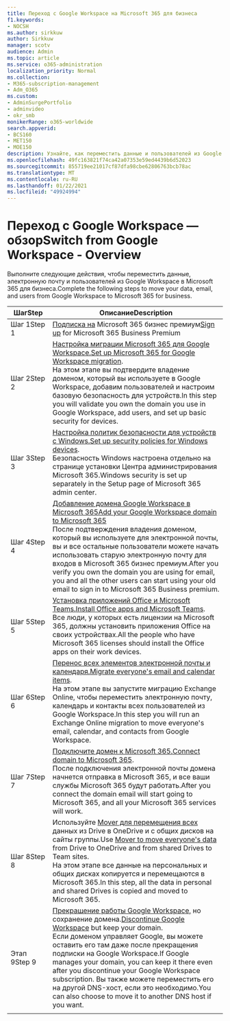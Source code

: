 ```yaml
---
title: Переход с Google Workspace на Microsoft 365 для бизнеса
f1.keywords:
- NOCSH
ms.author: sirkkuw
author: Sirkkuw
manager: scotv
audience: Admin
ms.topic: article
ms.service: o365-administration
localization_priority: Normal
ms.collection:
- M365-subscription-management
- Adm_O365
ms.custom:
- AdminSurgePortfolio
- adminvideo
- okr_smb
monikerRange: o365-worldwide
search.appverid:
- BCS160
- MET150
- MOE150
description: Узнайте, как переместить данные и пользователей из Google Workspace в Microsoft 365 для бизнеса.
ms.openlocfilehash: 49fc163821f74ca42a07353e59ed4439b6d52023
ms.sourcegitcommit: 855719ee21017cf87dfa98cbe62806763bcb78ac
ms.translationtype: MT
ms.contentlocale: ru-RU
ms.lasthandoff: 01/22/2021
ms.locfileid: "49924994"
---
```

# <a name="switch-from-google-workspace---overview"></a><span data-ttu-id="e5c56-103">Переход с Google Workspace — обзор</span><span class="sxs-lookup"><span data-stu-id="e5c56-103">Switch from Google Workspace - Overview</span></span>

<span data-ttu-id="e5c56-104">Выполните следующие действия, чтобы переместить данные, электронную почту и пользователей из Google Workspace в Microsoft 365 для бизнеса.</span><span class="sxs-lookup"><span data-stu-id="e5c56-104">Complete the following steps to move your data, email, and users from Google Workspace to Microsoft 365 for business.</span></span>


| <span data-ttu-id="e5c56-105">Шаг</span><span class="sxs-lookup"><span data-stu-id="e5c56-105">Step</span></span>  |<span data-ttu-id="e5c56-106">Описание</span><span class="sxs-lookup"><span data-stu-id="e5c56-106">Description</span></span>  |
|---------|---------|
|<span data-ttu-id="e5c56-107">Шаг 1</span><span class="sxs-lookup"><span data-stu-id="e5c56-107">Step 1</span></span> |  <span data-ttu-id="e5c56-108">[Подписка на](../sign-up.md) Microsoft 365 бизнес премиум</span><span class="sxs-lookup"><span data-stu-id="e5c56-108">[Sign up](../sign-up.md) for Microsoft 365 Business Premium</span></span>       |
|<span data-ttu-id="e5c56-109">Шаг 2</span><span class="sxs-lookup"><span data-stu-id="e5c56-109">Step 2</span></span> |   <span data-ttu-id="e5c56-110">[Настройка миграции Microsoft 365 для Google Workspace.](set-up-microsoft-365-forgoogle.md)</span><span class="sxs-lookup"><span data-stu-id="e5c56-110">[Set up Microsoft 365 for Google Workspace migration](set-up-microsoft-365-forgoogle.md).</span></span> </br> <span data-ttu-id="e5c56-111">На этом этапе вы подтвердите владение доменом, который вы используете в Google Workspace, добавим пользователей и настроим базовую безопасность для устройств.</span><span class="sxs-lookup"><span data-stu-id="e5c56-111">In this step you will validate you own the domain you use in Google Workspace, add users, and set up basic security for devices.</span></span> |
|<span data-ttu-id="e5c56-112">Шаг 3</span><span class="sxs-lookup"><span data-stu-id="e5c56-112">Step 3</span></span> | <span data-ttu-id="e5c56-113">[Настройка политик безопасности для устройств с Windows.](../secure-win10-pcs.md)</span><span class="sxs-lookup"><span data-stu-id="e5c56-113">[Set up security policies for Windows devices](../secure-win10-pcs.md).</span></span></br> <span data-ttu-id="e5c56-114">Безопасность Windows настроена отдельно на странице установки Центра администрирования Microsoft 365.</span><span class="sxs-lookup"><span data-stu-id="e5c56-114">Windows security is set up separately in the Setup page of Microsoft 365 admin center.</span></span> |
|<span data-ttu-id="e5c56-115">Шаг 4</span><span class="sxs-lookup"><span data-stu-id="e5c56-115">Step 4</span></span>|[<span data-ttu-id="e5c56-116">Добавление домена Google Workspace в Microsoft 365</span><span class="sxs-lookup"><span data-stu-id="e5c56-116">Add your Google Workspace domain to Microsoft 365</span></span>](add-google-domain.md) </br> <span data-ttu-id="e5c56-117">После подтверждения владения доменом, который вы используете для электронной почты, вы и все остальные пользователи можете начать использовать старую электронную почту для входов в Microsoft 365 бизнес премиум.</span><span class="sxs-lookup"><span data-stu-id="e5c56-117">After you verify you own the domain you are using for email, you and all the other users can start using your old email to sign in to Microsoft 365 Business premium.</span></span> |
|<span data-ttu-id="e5c56-118">Шаг 5</span><span class="sxs-lookup"><span data-stu-id="e5c56-118">Step 5</span></span> | <span data-ttu-id="e5c56-119">[Установка приложений Office и Microsoft Teams.](../install-office.md)</span><span class="sxs-lookup"><span data-stu-id="e5c56-119">[Install Office apps and Microsoft Teams](../install-office.md).</span></span></br> <span data-ttu-id="e5c56-120">Все люди, у которых есть лицензии на Microsoft 365, должны установить приложения Office на своих устройствах.</span><span class="sxs-lookup"><span data-stu-id="e5c56-120">All the people who have Microsoft 365 licenses should install the Office apps on their work devices.</span></span>|
|<span data-ttu-id="e5c56-121">Шаг 6</span><span class="sxs-lookup"><span data-stu-id="e5c56-121">Step 6</span></span> | <span data-ttu-id="e5c56-122">[Перенос всех элементов электронной почты и календаря.](migrate-email.md)</span><span class="sxs-lookup"><span data-stu-id="e5c56-122">[Migrate everyone's email and calendar items](migrate-email.md).</span></span></br> <span data-ttu-id="e5c56-123">На этом этапе вы запустите миграцию Exchange Online, чтобы переместить электронную почту, календарь и контакты всех пользователей из Google Workspace.</span><span class="sxs-lookup"><span data-stu-id="e5c56-123">In this step you will run an Exchange Online migration to move everyone's email, calendar, and contacts from Google Workspace.</span></span>  |
|<span data-ttu-id="e5c56-124">Шаг 7</span><span class="sxs-lookup"><span data-stu-id="e5c56-124">Step 7</span></span> | <span data-ttu-id="e5c56-125">[Подключите домен к Microsoft 365.](connect-domain-tom365.md)</span><span class="sxs-lookup"><span data-stu-id="e5c56-125">[Connect domain to Microsoft 365](connect-domain-tom365.md).</span></span> </br> <span data-ttu-id="e5c56-126">После подключения электронной почты домена начнется отправка в Microsoft 365, и все ваши службы Microsoft 365 будут работать.</span><span class="sxs-lookup"><span data-stu-id="e5c56-126">After you connect the domain email will start going to Microsoft 365, and all your Microsoft 365 services will work.</span></span>|
|<span data-ttu-id="e5c56-127">Шаг 8</span><span class="sxs-lookup"><span data-stu-id="e5c56-127">Step 8</span></span>|<span data-ttu-id="e5c56-128">Используйте [Mover для перемещения всех](mover-migrate-files.md) данных из Drive в OneDrive и с общих дисков на сайты группы.</span><span class="sxs-lookup"><span data-stu-id="e5c56-128">Use [Mover to move everyone's data](mover-migrate-files.md) from Drive to OneDrive and from shared Drives to Team sites.</span></span></br> <span data-ttu-id="e5c56-129">На этом этапе все данные на персональных и общих дисках копируется и перемещаются в Microsoft 365.</span><span class="sxs-lookup"><span data-stu-id="e5c56-129">In this step, all the data in personal and shared Drives is copied and moved to Microsoft 365.</span></span>|
|<span data-ttu-id="e5c56-130">Этап 9</span><span class="sxs-lookup"><span data-stu-id="e5c56-130">Step 9</span></span>| <span data-ttu-id="e5c56-131">[Прекращение работы Google Workspace,](cancel-google.md) но сохранение домена.</span><span class="sxs-lookup"><span data-stu-id="e5c56-131">[Discontinue Google Workspace](cancel-google.md) but keep your domain.</span></span> </br> <span data-ttu-id="e5c56-132">Если доменом управляет Google, вы можете оставить его там даже после прекращения подписки на Google Workspace.</span><span class="sxs-lookup"><span data-stu-id="e5c56-132">If Google manages your domain, you can keep it there even after you discontinue your Google Workspace subscription.</span></span> <span data-ttu-id="e5c56-133">Вы также можете переместить его на другой DNS-хост, если это необходимо.</span><span class="sxs-lookup"><span data-stu-id="e5c56-133">You can also choose to move it to another DNS host if you want.</span></span>|
|||
